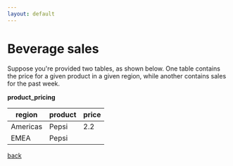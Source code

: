 ```yaml
---
layout: default
---
```


# Beverage sales

Suppose you're provided two tables, as shown below. One table contains the price for a given product in a given region, while another contains sales for the past week.

**product_pricing**

| region   | product | price   |
| -------- | ------- | ------- |
| Americas | Pepsi   | 2.2     |
| EMEA     | Pepsi   |

[back](https://project-dmaestro.github.io/data-interview-qs/)
